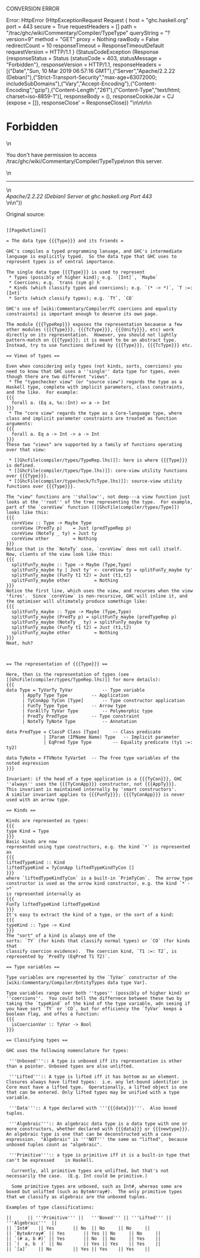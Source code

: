 CONVERSION ERROR

Error: HttpError (HttpExceptionRequest Request {
  host                 = "ghc.haskell.org"
  port                 = 443
  secure               = True
  requestHeaders       = []
  path                 = "/trac/ghc/wiki/Commentary/Compiler/TypeType"
  queryString          = "?version=9"
  method               = "GET"
  proxy                = Nothing
  rawBody              = False
  redirectCount        = 10
  responseTimeout      = ResponseTimeoutDefault
  requestVersion       = HTTP/1.1
}
 (StatusCodeException (Response {responseStatus = Status {statusCode = 403, statusMessage = "Forbidden"}, responseVersion = HTTP/1.1, responseHeaders = [("Date","Sun, 10 Mar 2019 06:57:16 GMT"),("Server","Apache/2.2.22 (Debian)"),("Strict-Transport-Security","max-age=63072000; includeSubDomains"),("Vary","Accept-Encoding"),("Content-Encoding","gzip"),("Content-Length","261"),("Content-Type","text/html; charset=iso-8859-1")], responseBody = (), responseCookieJar = CJ {expose = []}, responseClose' = ResponseClose}) "<!DOCTYPE HTML PUBLIC \"-//IETF//DTD HTML 2.0//EN\">\n<html><head>\n<title>403 Forbidden</title>\n</head><body>\n<h1>Forbidden</h1>\n<p>You don't have permission to access /trac/ghc/wiki/Commentary/Compiler/TypeType\non this server.</p>\n<hr>\n<address>Apache/2.2.22 (Debian) Server at ghc.haskell.org Port 443</address>\n</body></html>\n"))

Original source:

```trac

[[PageOutline]]

= The data type {{{Type}}} and its friends =

GHC's compiles a typed programming lanuage, and GHC's intermediate language is explicitly typed.  So the data type that GHC uses to represent types is of central importance.

The single data type {{{Type}}} is used to represent
 * Types (possibly of higher kind); e.g. `[Int]`, `Maybe`
 * Coercions; e.g. `trans (sym g) h`
 * Kinds (which classify types and coercions); e.g. `(* -> *)`, `T :=: [Int]`
 * Sorts (which classify types); e.g. `TY`, `CO`

GHC's use of [wiki:Commentary/Compiler/FC coercions and equality constraints] is important enough to deserve its own page.

The module {{{TypeRep}}} exposes the representation becauese a few other modules ({{{Type}}}, {{{TcType}}}, {{{Unify}}}, etc) work directly on its representation.  However, you should not lightly pattern-match on {{{Type}}}; it is meant to be an abstract type.  Instead, try to use functions defined by {{{Type}}}, {{{TcType}}} etc.

== Views of types ==

Even when considering only types (not kinds, sorts, coercions) you need to know that GHC uses a ''single'' data type for types, even though there are two different "views".  
 * The "typechecker view" (or "source view") regards the type as a Haskell type, complete with implicit parameters, class constraints, and the like.  For example:
{{{
  forall a. (Eq a, %x::Int) => a -> Int
}}}
 * The "core view" regards the type as a Core-language type, where class and implicit parameter constraints are treated as function arguments:
{{{
  forall a. Eq a -> Int -> a -> Int
}}}
These two "views" are supported by a family of functions operating over that view:

 * [[GhcFile(compiler/types/TypeRep.lhs)]]: here is where {{{Type}}} is defined.
 * [[GhcFile(compiler/types/Type.lhs)]]: core-view utility functions over {{{Type}}}.
 * [[GhcFile(compiler/typecheck/TcType.lhs)]]: source-view utility functions over {{{Type}}}.

The "view" functions are ''shallow'', not deep---a view function just looks at the ''root'' of the tree representing the type.  For example, part of the `coreView` function ([[GhcFile(compiler/types/Type]]) looks like this:
{{{
  coreView :: Type -> Maybe Type
  coreView (PredTy p)    = Just (predTypeRep p)
  coreView (NoteTy _ ty) = Just ty
  coreView other         = Nothing
}}}
Notice that in the `NoteTy` case, `coreView` does not call itself.  Now, clients of the view look like this:
{{{
  splitFunTy_maybe :: Type -> Maybe (Type,Type)
  splitFunTy_maybe ty | Just ty' <- coreView ty = splitFunTy_maybe ty'
  splitFunTy_maybe (FunTy t1 t2) = Just (t1,t2)
  splitFunTy_maybe other         = Nothing
}}}
Notice the first line, which uses the view, and recurses when the view 'fires'.  Since `coreView` is non-recursive, GHC will inline it, and the optimiser will ultimately produce somethign like:
{{{
  splitFunTy_maybe :: Type -> Maybe (Type,Type)
  splitFunTy_maybe (PredTy p) = splitFunTy_maybe (predTypeRep p)
  splitFunTy_maybe (NoteTy _ ty) = splitFunTy_maybe ty
  splitFunTy_maybe (FunTy t1 t2) = Just (t1,t2)
  splitFunTy_maybe other         = Nothing
}}}
Neat, huh?



== The representation of {{{Type}}} ==

Here, then is the representation of types (see [[GhcFile(compiler/types/TypeRep.lhs)]] for more details):
{{{
data Type = TyVarTy TyVar			-- Type variable
  	  | AppTy Type Type			-- Application
  	  | TyConApp TyCon [Type]		-- Type constructor application
  	  | FunTy Type Type			-- Arrow type
  	  | ForAllTy TyVar Type			-- Polymorphic type
  	  | PredTy PredType			-- Type constraint
  	  | NoteTy TyNote Type			-- Annotation

data PredType = ClassP Class [Type]		-- Class predicate
              | IParam (IPName Name) Type	-- Implicit parameter
              | EqPred Type Type		-- Equality predicate (ty1 :=: ty2)

data TyNote = FTVNote TyVarSet	-- The free type variables of the noted expression
}}}

Invariant: if the head of a type application is a {{{TyCon}}}, GHC ''always'' uses the {{{TyConApp}}} constructor, not {{{AppTy}}}.
This invariant is maintained internally by 'smart constructors'.
A similar invariant applies to {{{FunTy}}}; {{{TyConApp}}} is never used with an arrow type.

== Kinds ==

Kinds are represented as types:
{{{
type Kind = Type
}}}
Basic kinds are now
represented using type constructors, e.g. the kind `*` is represented as
{{{
liftedTypeKind :: Kind
liftedTypeKind = TyConApp liftedTypeKindTyCon []
}}}
where `liftedTypeKindTyCon` is a built-in `PrimTyCon`.  The arrow type
constructor is used as the arrow kind constructor, e.g. the kind `* ->*` 
is represented internally as
{{{
FunTy liftedTypeKind liftedTypeKind
}}}
It's easy to extract the kind of a type, or the sort of a kind:
{{{
typeKind :: Type -> Kind
}}}
The "sort" of a kind is always one of the
sorts: `TY` (for kinds that classify normal types) or `CO` (for kinds that
classify coercion evidence).  The coercion kind, `T1 :=: T2`, is
represented by `PredTy (EqPred T1 T2)`.

== Type variables ==

Type variables are represented by the `TyVar` constructor of the [wiki:Commentary/Compiler/EntityTypes data type Var].  

Type variables range over both ''types'' (possibly of higher kind) or ''coercions''.  You could tell the differnece between these two by taking the `typeKind` of the kind of the type variable, adn seeing if you have sort `TY` or `CO`, but for efficiency the `TyVar` keeps a boolean flag, and offes a function:
{{{
  isCoercionVar :: TyVar -> Bool
}}}
 
== Classifying types ==

GHC uses the following nomenclature for types:

 '''Unboxed''':: A type is unboxed iff its representation is other than a pointer. Unboxed types are also unlifted.

 '''Lifted'''::	A type is lifted iff it has bottom as an element. Closures always have lifted types:  i.e. any let-bound identifier in Core must have a lifted type.  Operationally, a lifted object is one that can be entered. Only lifted types may be unified with a type variable.

 '''Data''':: A type declared with '''{{{data}}}'''.  Also boxed tuples.

 '''Algebraic''':: An algebraic data type is a data type with one or more constructors, whether declared with {{{data}}} or {{{newtype}}}.   An algebraic type is one that can be deconstructed	with a case expression.  "Algebraic" is '''NOT''' the same as "lifted",  because unboxed tuples count as "algebraic".

 '''Primitive''':: a type is primitive iff it is a built-in type that can't be expressed	in Haskell.
  
  Currently, all primitive types are unlifted, but that's not necessarily the case.  (E.g. Int could be primitive.)

  Some primitive types are unboxed, such as Int#, whereas some are boxed but unlifted (such as ByteArray#).  The only primitive types that we classify as algebraic are the unboxed tuples.

Examples of type classifications:

||  	|| '''Primitive''' ||	'''Boxed'''	|| '''Lifted''' || '''Algebraic'''  ||
|| `Int#`	|| Yes	     || No	|| No	  || No		||
|| `ByteArray#`	|| Yes	     || Yes	|| No	  || No		||
|| `(# a, b #)`	|| Yes	     || No	|| No	  || Yes	||
|| `(  a, b  )`	|| No	     || Yes	|| Yes	  || Yes	||
|| `[a]`	|| No	     || Yes	|| Yes	  || Yes	||


```
